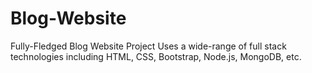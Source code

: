 # Blog-Website
Fully-Fledged Blog Website Project
Uses a wide-range of full stack technologies including HTML, CSS, Bootstrap, Node.js, MongoDB, etc.
